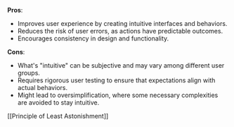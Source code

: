 **Pros**:
- Improves user experience by creating intuitive interfaces and behaviors.
- Reduces the risk of user errors, as actions have predictable outcomes.
- Encourages consistency in design and functionality.

**Cons**:
- What's "intuitive" can be subjective and may vary among different user groups.
- Requires rigorous user testing to ensure that expectations align with actual behaviors.
- Might lead to oversimplification, where some necessary complexities are avoided to stay intuitive.

[[Principle of Least Astonishment]]